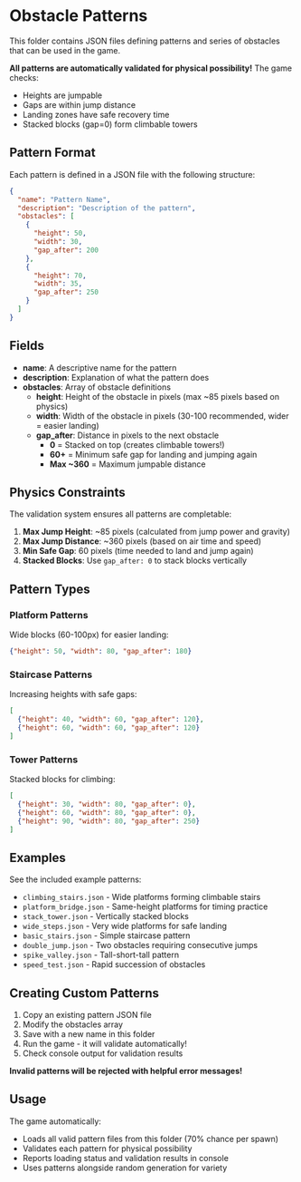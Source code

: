 # Obstacle Patterns

This folder contains JSON files defining patterns and series of obstacles that can be used in the game.

**All patterns are automatically validated for physical possibility!** The game checks:
- Heights are jumpable
- Gaps are within jump distance
- Landing zones have safe recovery time
- Stacked blocks (gap=0) form climbable towers

## Pattern Format

Each pattern is defined in a JSON file with the following structure:

```json
{
  "name": "Pattern Name",
  "description": "Description of the pattern",
  "obstacles": [
    {
      "height": 50,
      "width": 30,
      "gap_after": 200
    },
    {
      "height": 70,
      "width": 35,
      "gap_after": 250
    }
  ]
}
```

## Fields

- **name**: A descriptive name for the pattern
- **description**: Explanation of what the pattern does
- **obstacles**: Array of obstacle definitions
  - **height**: Height of the obstacle in pixels (max ~85 pixels based on physics)
  - **width**: Width of the obstacle in pixels (30-100 recommended, wider = easier landing)
  - **gap_after**: Distance in pixels to the next obstacle
    - **0** = Stacked on top (creates climbable towers!)
    - **60+** = Minimum safe gap for landing and jumping again
    - **Max ~360** = Maximum jumpable distance

## Physics Constraints

The validation system ensures all patterns are completable:

1. **Max Jump Height**: ~85 pixels (calculated from jump power and gravity)
2. **Max Jump Distance**: ~360 pixels (based on air time and speed)
3. **Min Safe Gap**: 60 pixels (time needed to land and jump again)
4. **Stacked Blocks**: Use `gap_after: 0` to stack blocks vertically

## Pattern Types

### Platform Patterns
Wide blocks (60-100px) for easier landing:
```json
{"height": 50, "width": 80, "gap_after": 180}
```

### Staircase Patterns
Increasing heights with safe gaps:
```json
[
  {"height": 40, "width": 60, "gap_after": 120},
  {"height": 60, "width": 60, "gap_after": 120}
]
```

### Tower Patterns
Stacked blocks for climbing:
```json
[
  {"height": 30, "width": 80, "gap_after": 0},
  {"height": 60, "width": 80, "gap_after": 0},
  {"height": 90, "width": 80, "gap_after": 250}
]
```

## Examples

See the included example patterns:
- `climbing_stairs.json` - Wide platforms forming climbable stairs
- `platform_bridge.json` - Same-height platforms for timing practice
- `stack_tower.json` - Vertically stacked blocks
- `wide_steps.json` - Very wide platforms for safe landing
- `basic_stairs.json` - Simple staircase pattern
- `double_jump.json` - Two obstacles requiring consecutive jumps
- `spike_valley.json` - Tall-short-tall pattern
- `speed_test.json` - Rapid succession of obstacles

## Creating Custom Patterns

1. Copy an existing pattern JSON file
2. Modify the obstacles array
3. Save with a new name in this folder
4. Run the game - it will validate automatically!
5. Check console output for validation results

**Invalid patterns will be rejected with helpful error messages!**

## Usage

The game automatically:
- Loads all valid pattern files from this folder (70% chance per spawn)
- Validates each pattern for physical possibility
- Reports loading status and validation results in console
- Uses patterns alongside random generation for variety
